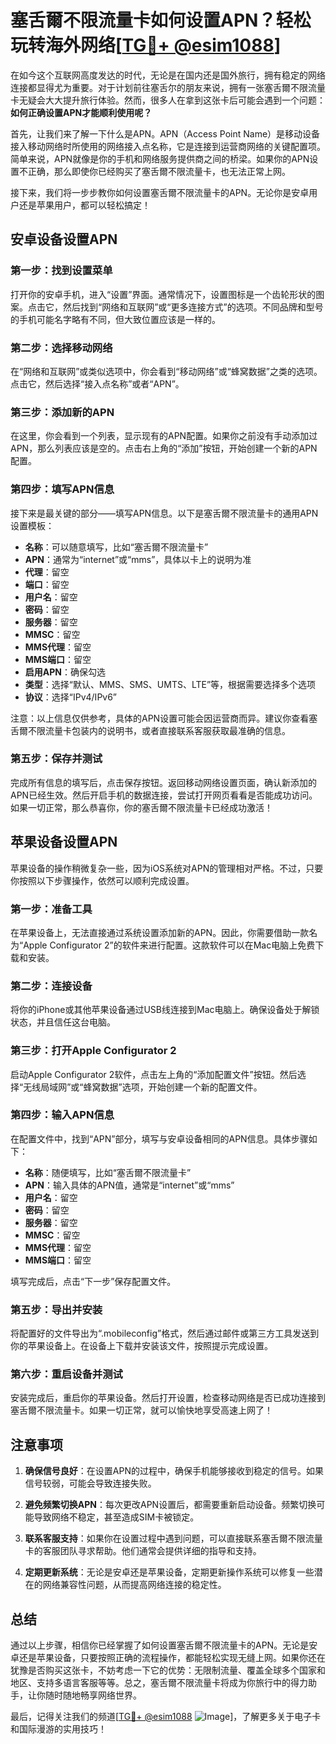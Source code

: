 # 塞舌爾不限流量卡如何设置APN？轻松玩转海外网络[[TG💪+ @esim1088](https://t.me/s/esim1088)]

在如今这个互联网高度发达的时代，无论是在国内还是国外旅行，拥有稳定的网络连接都显得尤为重要。对于计划前往塞舌尔的朋友来说，拥有一张塞舌爾不限流量卡无疑会大大提升旅行体验。然而，很多人在拿到这张卡后可能会遇到一个问题：**如何正确设置APN才能顺利使用呢？**

首先，让我们来了解一下什么是APN。APN（Access Point Name）是移动设备接入移动网络时所使用的网络接入点名称，它是连接到运营商网络的关键配置项。简单来说，APN就像是你的手机和网络服务提供商之间的桥梁。如果你的APN设置不正确，那么即使你已经购买了塞舌爾不限流量卡，也无法正常上网。

接下来，我们将一步步教你如何设置塞舌爾不限流量卡的APN。无论你是安卓用户还是苹果用户，都可以轻松搞定！

## **安卓设备设置APN**

### **第一步：找到设置菜单**
打开你的安卓手机，进入“设置”界面。通常情况下，设置图标是一个齿轮形状的图案。点击它，然后找到“网络和互联网”或“更多连接方式”的选项。不同品牌和型号的手机可能名字略有不同，但大致位置应该是一样的。

### **第二步：选择移动网络**
在“网络和互联网”或类似选项中，你会看到“移动网络”或“蜂窝数据”之类的选项。点击它，然后选择“接入点名称”或者“APN”。

### **第三步：添加新的APN**
在这里，你会看到一个列表，显示现有的APN配置。如果你之前没有手动添加过APN，那么列表应该是空的。点击右上角的“添加”按钮，开始创建一个新的APN配置。

### **第四步：填写APN信息**
接下来是最关键的部分——填写APN信息。以下是塞舌爾不限流量卡的通用APN设置模板：

- **名称**：可以随意填写，比如“塞舌爾不限流量卡”
- **APN**：通常为“internet”或“mms”，具体以卡上的说明为准
- **代理**：留空
- **端口**：留空
- **用户名**：留空
- **密码**：留空
- **服务器**：留空
- **MMSC**：留空
- **MMS代理**：留空
- **MMS端口**：留空
- **启用APN**：确保勾选
- **类型**：选择“默认、MMS、SMS、UMTS、LTE”等，根据需要选择多个选项
- **协议**：选择“IPv4/IPv6”

注意：以上信息仅供参考，具体的APN设置可能会因运营商而异。建议你查看塞舌爾不限流量卡包装内的说明书，或者直接联系客服获取最准确的信息。

### **第五步：保存并测试**
完成所有信息的填写后，点击保存按钮。返回移动网络设置页面，确认新添加的APN已经生效。然后开启手机的数据连接，尝试打开网页看看是否能成功访问。如果一切正常，那么恭喜你，你的塞舌爾不限流量卡已经成功激活！

## **苹果设备设置APN**

苹果设备的操作稍微复杂一些，因为iOS系统对APN的管理相对严格。不过，只要你按照以下步骤操作，依然可以顺利完成设置。

### **第一步：准备工具**
在苹果设备上，无法直接通过系统设置添加新的APN。因此，你需要借助一款名为“Apple Configurator 2”的软件来进行配置。这款软件可以在Mac电脑上免费下载和安装。

### **第二步：连接设备**
将你的iPhone或其他苹果设备通过USB线连接到Mac电脑上。确保设备处于解锁状态，并且信任这台电脑。

### **第三步：打开Apple Configurator 2**
启动Apple Configurator 2软件，点击左上角的“添加配置文件”按钮。然后选择“无线局域网”或“蜂窝数据”选项，开始创建一个新的配置文件。

### **第四步：输入APN信息**
在配置文件中，找到“APN”部分，填写与安卓设备相同的APN信息。具体步骤如下：

- **名称**：随便填写，比如“塞舌爾不限流量卡”
- **APN**：输入具体的APN值，通常是“internet”或“mms”
- **用户名**：留空
- **密码**：留空
- **服务器**：留空
- **MMSC**：留空
- **MMS代理**：留空
- **MMS端口**：留空

填写完成后，点击“下一步”保存配置文件。

### **第五步：导出并安装**
将配置好的文件导出为“.mobileconfig”格式，然后通过邮件或第三方工具发送到你的苹果设备上。在设备上下载并安装该文件，按照提示完成设置。

### **第六步：重启设备并测试**
安装完成后，重启你的苹果设备。然后打开设置，检查移动网络是否已成功连接到塞舌爾不限流量卡。如果一切正常，就可以愉快地享受高速上网了！

## **注意事项**

1. **确保信号良好**：在设置APN的过程中，确保手机能够接收到稳定的信号。如果信号较弱，可能会导致连接失败。
   
2. **避免频繁切换APN**：每次更改APN设置后，都需要重新启动设备。频繁切换可能导致网络不稳定，甚至造成SIM卡被锁定。

3. **联系客服支持**：如果你在设置过程中遇到问题，可以直接联系塞舌爾不限流量卡的客服团队寻求帮助。他们通常会提供详细的指导和支持。

4. **定期更新系统**：无论是安卓还是苹果设备，定期更新操作系统可以修复一些潜在的网络兼容性问题，从而提高网络连接的稳定性。

## **总结**

通过以上步骤，相信你已经掌握了如何设置塞舌爾不限流量卡的APN。无论是安卓还是苹果设备，只要按照正确的流程操作，都能轻松实现无缝上网。如果你还在犹豫是否购买这张卡，不妨考虑一下它的优势：无限制流量、覆盖全球多个国家和地区、支持多语言客服等等。总之，塞舌爾不限流量卡将成为你旅行中的得力助手，让你随时随地畅享网络世界。

最后，记得关注我们的频道[[TG💪+ @esim1088](https://t.me/s/esim1088) ![Image](https://i.postimg.cc/4NQfJmqS/Snipaste-2025-05-13-00-14-12.png)]，了解更多关于电子卡和国际漫游的实用技巧！